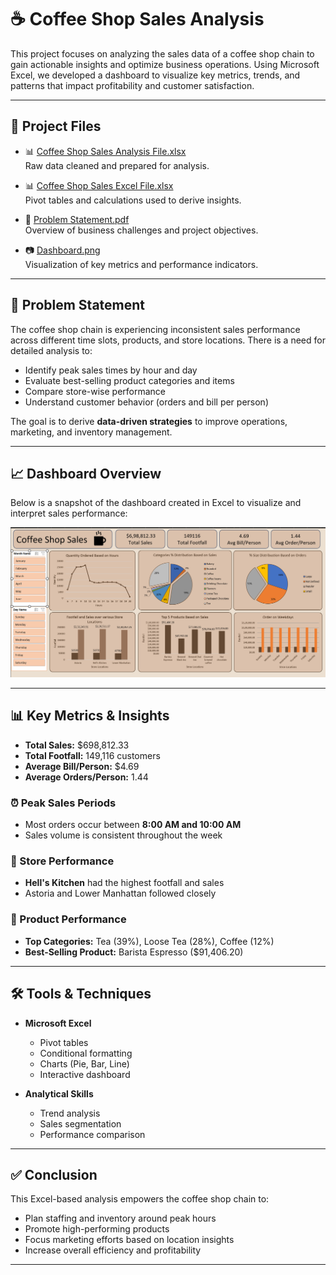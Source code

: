 # ☕ Coffee Shop Sales Analysis

This project focuses on analyzing the sales data of a coffee shop chain to gain actionable insights and optimize business operations. Using Microsoft Excel, we developed a dashboard to visualize key metrics, trends, and patterns that impact profitability and customer satisfaction.

---

## 📂 Project Files

- 📊 [Coffee Shop Sales Analysis File.xlsx](https://github.com/MohithKumar8897/EXCEL-Projects/blob/main/Coffee%20Shop%20Sales%20Analysis/Coffee%20Shop%20Sales%20Analysis%20File.xlsx)  
  Raw data cleaned and prepared for analysis.

- 📊 [Coffee Shop Sales Excel File.xlsx](https://github.com/MohithKumar8897/EXCEL-Projects/blob/main/Coffee%20Shop%20Sales%20Analysis/Coffee%20Shop%20Sales%20Excel%20File.xlsx)  
  Pivot tables and calculations used to derive insights.

- 📝 [Problem Statement.pdf](https://github.com/MohithKumar8897/EXCEL-Projects/blob/main/Coffee%20Shop%20Sales%20Analysis/Problem%20Statement.pdf)  
  Overview of business challenges and project objectives.

- 📷 [Dashboard.png](https://github.com/MohithKumar8897/EXCEL-Projects/blob/main/Coffee%20Shop%20Sales%20Analysis/Dashboard.png)  
  Visualization of key metrics and performance indicators.

---

## 🎯 Problem Statement

The coffee shop chain is experiencing inconsistent sales performance across different time slots, products, and store locations. There is a need for detailed analysis to:

- Identify peak sales times by hour and day  
- Evaluate best-selling product categories and items  
- Compare store-wise performance  
- Understand customer behavior (orders and bill per person)

The goal is to derive **data-driven strategies** to improve operations, marketing, and inventory management.

---

## 📈 Dashboard Overview

Below is a snapshot of the dashboard created in Excel to visualize and interpret sales performance:

![Coffee Shop Sales Dashboard](https://github.com/MohithKumar8897/EXCEL-Projects/blob/main/Coffee%20Shop%20Sales%20Analysis/Dashboard.png)

---

## 📊 Key Metrics & Insights

- **Total Sales:** $698,812.33  
- **Total Footfall:** 149,116 customers  
- **Average Bill/Person:** $4.69  
- **Average Orders/Person:** 1.44  

### ⏰ Peak Sales Periods
- Most orders occur between **8:00 AM and 10:00 AM**
- Sales volume is consistent throughout the week

### 🏬 Store Performance
- **Hell's Kitchen** had the highest footfall and sales
- Astoria and Lower Manhattan followed closely

### 🥇 Product Performance
- **Top Categories:** Tea (39%), Loose Tea (28%), Coffee (12%)
- **Best-Selling Product:** Barista Espresso ($91,406.20)

---

## 🛠 Tools & Techniques

- **Microsoft Excel**  
  - Pivot tables  
  - Conditional formatting  
  - Charts (Pie, Bar, Line)  
  - Interactive dashboard

- **Analytical Skills**  
  - Trend analysis  
  - Sales segmentation  
  - Performance comparison

---

## ✅ Conclusion

This Excel-based analysis empowers the coffee shop chain to:

- Plan staffing and inventory around peak hours  
- Promote high-performing products  
- Focus marketing efforts based on location insights  
- Increase overall efficiency and profitability

---

